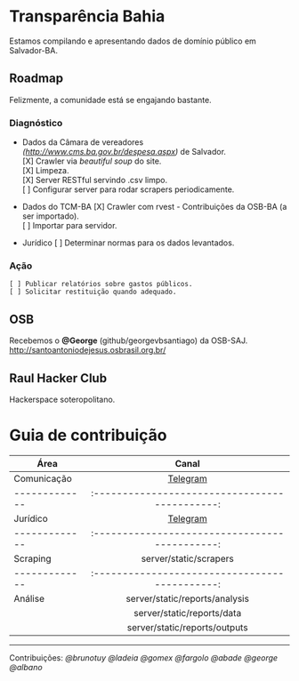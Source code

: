 # Transparência Bahia
Estamos compilando e apresentando dados de domínio público em Salvador-BA.  

## Roadmap
Felizmente, a comunidade está se engajando  bastante.  

### Diagnóstico
* Dados da Câmara de vereadores *(http://www.cms.ba.gov.br/despesa.aspx)* de Salvador.  
	[X] Crawler via *beautiful soup* do site.  
	[X] Limpeza.  
	[X] Server RESTful servindo .csv limpo.  
	[ ] Configurar server para rodar scrapers periodicamente.  

* Dados do TCM-BA
	[X] Crawler com rvest - Contribuições da OSB-BA (a ser importado).  	
	[ ] Importar para servidor.  

* Jurídico
	[ ] Determinar normas para os dados levantados.  

### Ação
	[ ] Publicar relatórios sobre gastos públicos.  
	[ ] Solicitar restituição quando adequado.  

## OSB
Recebemos o **@George** (github/georgevbsantiago) da OSB-SAJ.  
http://santoantoniodejesus.osbrasil.org.br/  

 
## Raul Hacker Club
Hackerspace soteropolitano.  

# Guia de contribuição
| Área          | Canal        			   	 	|
| ------------- |:--------------------------------------------:	|
| Comunicação   | [Telegram](https://t.me/raspagemRaulHC)	|
| ------------- |:--------------------------------------------:	|
| Jurídico      | [Telegram](https://t.me/raspagemRaulHC)   	|
| ------------- |:--------------------------------------------:	|
| Scraping      | server/static/scrapers			|
| ------------- |:--------------------------------------------:	|
| Análise       | server/static/reports/analysis		|
|               | server/static/reports/data			|
|               | server/static/reports/outputs                 |


---
Contribuições: *@brunotuy @ladeia @gomex @fargolo @abade @george @albano*
